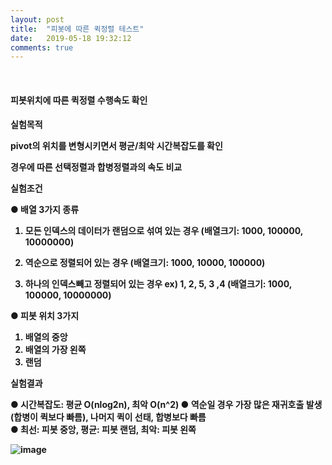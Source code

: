 ```yaml
---
layout: post
title:  "피봇에 따른 퀵정렬 테스트"
date:   2019-05-18 19:32:12
comments: true
---
```


<br/>

 <h4>피봇위치에 따른 퀵정렬 수행속도 확인  <h4>

실험목적


pivot의 위치를 변형시키면서 평균/최악 시간복잡도를 확인 

경우에 따른 선택정렬과 합병정렬과의 속도 비교


실험조건 

● 배열 3가지 종류 

1. 모든 인덱스의 데이터가 랜덤으로 섞여 있는 경우 
(배열크기: 1000, 100000, 10000000)

2. 역순으로 정렬되어 있는 경우
(배열크기: 1000, 10000, 100000)

3. 하나의 인덱스빼고 정렬되어 있는 경우 ex) 1, 2, 5, 3 ,4
(배열크기: 1000, 100000, 10000000)

● 피봇 위치 3가지

1. 배열의 중앙
2. 배열의 가장 왼쪽
3. 랜덤


실험결과

● 시간복잡도: 평균 O(nlog2n), 최악 O(n^2) 
● 역순일 경우 가장 많은 재귀호출 발생(합병이 퀵보다 빠름), 나머지 퀵이 선태, 합병보다 빠름  
● 최선: 피봇 중앙, 평균: 피봇 랜덤, 최악: 피봇 왼쪽


![image](https://user-images.githubusercontent.com/49789734/62589255-9e192800-b903-11e9-95fc-e6f18ed86925.png)

<br/>



